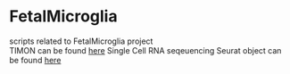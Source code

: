 # FetalMicroglia
scripts related to FetalMicroglia project \
TIMON can be found [here](https://github.com/rzzli/TIMON.git)
Single Cell RNA seqeuencing Seurat object can be found [here](https://www.dropbox.com/scl/fi/mn9io59omdlbc45ukdzai/fetalMG_RNA_published.rds?rlkey=id53e8cnoe66p73r461qnweh8&dl=0)

